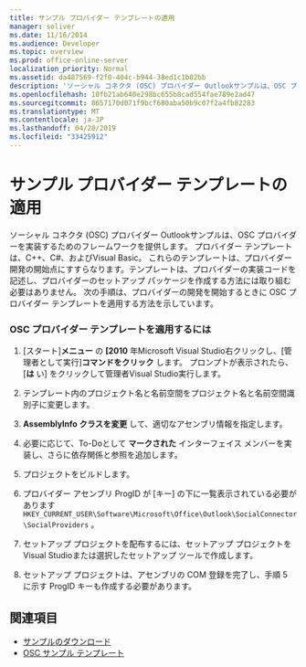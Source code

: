 ```yaml
---
title: サンプル プロバイダー テンプレートの適用
manager: soliver
ms.date: 11/16/2014
ms.audience: Developer
ms.topic: overview
ms.prod: office-online-server
localization_priority: Normal
ms.assetid: da487569-f2f0-404c-b944-38ed1c1b82bb
description: 'ソーシャル コネクタ (OSC) プロバイダー Outlookサンプルは、OSC プロバイダーを実装するためのフレームワークを提供します。 '
ms.openlocfilehash: 10fb21ab640e298bc655b8cad554fae789e2ad47
ms.sourcegitcommit: 8657170d071f9bcf680aba50b9c07f2a4fb82283
ms.translationtype: MT
ms.contentlocale: ja-JP
ms.lasthandoff: 04/28/2019
ms.locfileid: "33425912"
---
```

# <a name="applying-a-sample-provider-template"></a>サンプル プロバイダー テンプレートの適用

ソーシャル コネクタ (OSC) プロバイダー Outlookサンプルは、OSC プロバイダーを実装するためのフレームワークを提供します。 プロバイダー テンプレートは、C++、C#、およびVisual Basic。 これらのテンプレートは、プロバイダー開発の開始点にすすらなります。テンプレートは、プロバイダーの実装コードを記述し、プロバイダーのセットアップ パッケージを作成する方法には取り組む必要はありません。 次の手順は、プロバイダーの開発を開始するときに OSC プロバイダー テンプレートを適用する方法を示しています。
  
### <a name="to-apply-an-osc-provider-template"></a>OSC プロバイダー テンプレートを適用するには

1. [スタート]**メニュー** の **[2010** 年Microsoft Visual Studio右クリックし、[管理者として実行]**コマンドをクリック** します。 プロンプトが表示されたら、[**は** い] をクリックして管理者Visual Studio実行します。 
    
2. テンプレート内のプロジェクト名と名前空間をプロジェクト名と名前空間識別子に変更します。
    
3. **AssemblyInfo クラスを変更** して、適切なアセンブリ情報を指定します。 
    
4. 必要に応じて、To-Doとして **マークされた** インターフェイス メンバーを実装し、さらに依存関係と参照を追加します。 
    
5. プロジェクトをビルドします。
    
6. プロバイダー アセンブリ ProgID が [キー] の下に一覧表示されている必要があります  `HKEY_CURRENT_USER\Software\Microsoft\Office\Outlook\SocialConnector\SocialProviders` 。
    
7. セットアップ プロジェクトを配布するには、セットアップ プロジェクトを Visual Studioまたは選択したセットアップ ツールで作成します。
    
8. セットアップ プロジェクトは、アセンブリの COM 登録を完了し、手順 5 に示す ProgID キーも作成する必要があります。
    
## <a name="see-also"></a>関連項目

- [サンプルのダウンロード](downloading-the-samples.md)
- [OSC サンプル テンプレート](osc-sample-templates.md)


